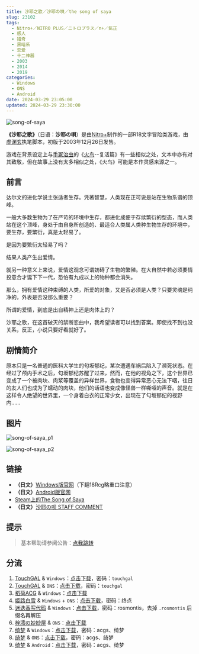 ```yaml
---
title: 沙耶之歌／沙耶の唄／the song of saya
slug: 23102
tags:
  - Nitro+／NITRO PLUS／ニトロプラス／n+／氮正
  - 感人
  - 猎奇
  - 黑暗系
  - 恋爱
  - 十二神器
  - 2003
  - 2014
  - 2019
categories:
  - Windows
  - ONS
  - Android
date: 2024-03-29 23:05:00
updated: 2024-03-29 23:30:00
---
```


![song-of-saya](https://static.saop.cc/vns/img/song-of-saya.webp)

**《沙耶之歌》**（日语：**沙耶の唄**）是由[Nitro+](https://zh.moegirl.org.cn/Nitro%2B)制作的一部R18文字冒险类游戏，由[虚渊玄](https://zh.moegirl.org.cn/虚渊玄)执笔脚本，初版于2003年12月26日发售。

<!--more-->

游戏在背景设定上与[手冢治虫](https://zh.moegirl.org.cn/手冢治虫)的《[火鸟](https://zh.moegirl.org.cn/火鸟)--复活篇》有一些相似之处，文本中亦有对其致敬，但在故事上没有太多相似之处，《火鸟》可能是本作灵感来源之一。

## 前言

达尔文的进化学说主张适者生存。凭著智慧，人类现在正可说是站在生物系谱的顶峰。

一般大多数生物为了在严苛的环境中生存，都进化成便于存续繁衍的型态，而人类站在这个顶峰，身处于由自身所创造的、最适合人类属人类种生物生存的环境中，要生存，要繁衍，真是太轻易了。

是因为要繁衍太轻易了吗？

结果人类产生出爱情。

就另一种意义上来说，爱情这观念可谓妨碍了生物的繁殖。在大自然中若必须要情投意合才诞下下一代，恐怕有九成以上的物种都会消失。

那么，拥有爱情这种束缚的人类，所爱的对象，又是否必须是人类？只要灵魂是纯净的，外表是否没那么重要？

所谓的爱情，到底是出自精神上还是肉体上的？

沙耶之歌，在这首破灭的禁断恋曲中，我希望读者可以找到答案。即使找不到也没关系，反正，小说只要好看就好了。

## 剧情简介

原本只是一名普通的医科大学生的匂坂郁纪，某次遭遇车祸后陷入了濒死状态。在经过了颅内手术之后，匂坂郁纪苏醒了过来，然而，在他的视角之下，这个世界已变成了一个被肉块、肉浆等覆盖的异样世界，食物也变得异常恶心无法下咽，往日的友人们也成为了蠕动的肉块，他们的话语也变成像怪兽一样嘶哑的声音。就是在这样令人绝望的世界里，一个身着白衣的正常少女，出现在了匂坂郁纪的视野内……

## 图片

![song-of-saya_p1](https://static.saop.cc/vns/img/song-of-saya_p1.webp)

![song-of-saya_p2](https://static.saop.cc/vns/img/song-of-saya_p2.webp)

## 链接

- **（日文）**[Windows版官网](https://www.nitroplus.co.jp/pc/lineup/into_06/)（下翻18Rcg略重口注意）
- **（日文）**[Android版官网](https://www.nitroplus.co.jp/game/saya/)
- [Steam上的The Song of Saya](https://store.steampowered.com/app/702050/)
- **（日文）**[沙耶の呗 STAFF COMMENT](https://www.nitroplus.co.jp/secret/saya/enter_ln.html)

## 提示

> 基本帮助请参阅公告：[点我跳转](/)

## 分流

1. [TouchGAL](https://touchgal.net/) & `Windows`：[点击下载](https://pan.touchgal.net/s/PVVhR)，密码：`touchgal`
2. [TouchGAL](https://touchgal.net/) & `ONS`：[点击下载](https://pan.touchgal.net/s/90OIb)，密码：`touchgal`
3. [稻荷ACG](https://amoebi.com/) & `Windows`：[点击下载](https://sakustar.top/download?post_id=458&index=0&i=0)
4. [姬路白雪](https://pan.jlbx.xyz/) & `Windows` + `ONS`：[点击下载](https://pan.jlbx.xyz/?s=%E6%B2%99%E8%80%B6%E4%B9%8B%E6%AD%8C)，密码：终点
5. [迷迭香写代码](https://rosmontis.com/) & `Windows`：[点击下载](https://drive.rosmontis.com/s/30Kc5)，密码：rosmontis，去掉 `.rosmontis` 后缀名再解压
6. [梓澪の妙妙屋](https://zi0.cc/) & `ONS`：[点击下载](https://zi0.cc/d/%60%E3%80%90%E5%BD%92%20%E6%A1%A3%E3%80%91/%E3%80%90ONS%E5%90%88%E9%9B%86%E3%80%91/%5BNitroPlus%5D%E6%B2%99%E8%80%B6%E4%B9%8B%E6%AD%8C.7z?sign=zJziI_FkcZP36t3U4-VC7yOMhkVj-ABaLtzme0C2_3o=:0)
7. [绮梦](https://acgs.eu.org/) & `Windows`：[点击下载](https://acgs.eu.org/down_html/?url=game/%E6%B2%99%E8%80%B6%E4%B9%8B%E6%AD%8C&name=%E6%B2%99%E8%80%B6%E4%B9%8B%E6%AD%8C)，密码：acgs、绮梦
8. [绮梦](https://acgs.eu.org/) & `ONS`：[点击下载](https://acgs.eu.org/down_html/?url=game/%E6%B2%99%E8%80%B6%E4%B9%8B%E6%AD%8CONS&name=%E6%B2%99%E8%80%B6%E4%B9%8B%E6%AD%8C)，密码：acgs、绮梦
9. [绮梦](https://acgs.eu.org/) & `Android`：[点击下载](https://acgs.eu.org/down_html/?url=game/%E6%B2%99%E8%80%B6%E4%B9%8B%E6%AD%8C%E5%AE%89%E5%8D%93&name=%E6%B2%99%E8%80%B6%E4%B9%8B%E6%AD%8C)，密码：acgs、绮梦
